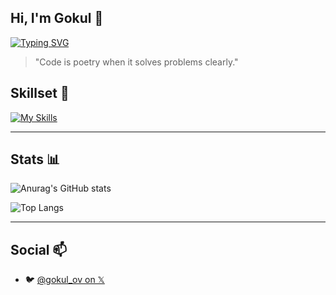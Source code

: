 ## Hi, I'm Gokul 👋

[![Typing SVG](https://readme-typing-svg.demolab.com?font=Fira+Code&size=22&duration=2000&pause=1000&color=7CF71A&center=true&width=435&lines=%24+Creative+Technologist;%24+Automating+the+boring+stuff)](https://git.io/typing-svg)

> "Code is poetry when it solves problems clearly."

## Skillset 🚀

[![My Skills](https://skillicons.dev/icons?i=python,bash,linux,nodejs,git,react,go,js,html,css)](https://skillicons.dev)

---
## Stats 📊

![Anurag's GitHub stats](https://github-readme-stats.vercel.app/api?username=gokul810&show_icons=true&theme=merko)

![Top Langs](https://github-readme-stats.vercel.app/api/top-langs/?username=gokul810&layout=compact)

---
## Social 📫
- 🐦 [@gokul_ov on 𝕏](https://twitter.com/gokul_ov)

<img src="https://www.animatedimages.org/data/media/562/animated-line-image-0184.gif" width="1920" height=0.4/>
